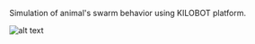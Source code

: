 Simulation of animal's swarm behavior using KILOBOT platform.

![alt text](https://i.imgur.com/vWrRoOj.png)

